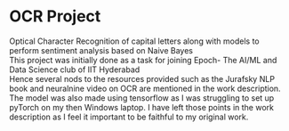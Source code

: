 # OCR Project
 Optical Character Recognition of capital letters along with models to perform sentiment analysis based on Naive Bayes\
 This project was initially done as a task for joining Epoch- The AI/ML and Data Science club of IIT Hyderabad\
 Hence several nods to the resources provided such as the Jurafsky NLP book and neuralnine video on OCR are mentioned in the work description.\
 The model was also made using tensorflow as I was struggling to set up pyTorch on my then Windows laptop. I have left those points in the work description as I feel it important to be faithful to my original work.
